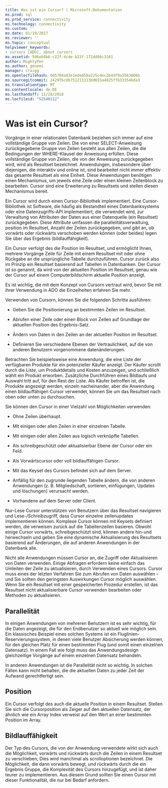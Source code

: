```yaml
---
title: Was ist ein Cursor? | Microsoft-Dokumentation
ms.prod: sql
ms.prod_service: connectivity
ms.technology: connectivity
ms.custom: ''
ms.date: 01/19/2017
ms.reviewer: ''
ms.topic: conceptual
helpviewer_keywords:
- cursors [ADO], about cursors
ms.assetid: 596eb4b6-c22f-4cde-b23f-172dd66c3161
author: MightyPen
ms.author: genemi
manager: craigg
ms.openlocfilehash: 0d5704a43e1ede850a225c4ec2b4df9a3563606b
ms.sourcegitcommit: 2429fbcdb751211313bd655a4825ffb33354bda3
ms.translationtype: MT
ms.contentlocale: de-DE
ms.lasthandoff: 11/28/2018
ms.locfileid: "52540112"
---
```

# <a name="what-is-a-cursor"></a>Was ist ein Cursor?
Vorgänge in einer relationalen Datenbank beziehen sich immer auf eine vollständige Gruppe von Zeilen. Die von einer SELECT-Anweisung zurückgegebene Gruppe von Zeilen besteht aus allen Zeilen, die die Bedingungen der WHERE-Klausel der Anweisung erfüllen. Diese vollständige Gruppe von Zeilen, die von der Anweisung zurückgegeben wird, wird als Resultset bezeichnet. Anwendungen, insbesondere über diejenigen, die interaktiv und online ist, sind bearbeitet nicht immer effektiv das gesamte Resultset als eine Einheit. Diese Anwendungen benötigen einen Mechanismus, um jeweils eine Zeile oder einen kleinen Zeilenblock zu bearbeiten. Cursor sind eine Erweiterung zu Resultsets und stellen diesen Mechanismus bereit.  
  
 Ein Cursor wird durch einen Cursor-Bibliothek implementiert. Eine Cursor-Bibliothek ist Software, die häufig als Bestandteil eines Datenbanksystems oder eine Datenzugriffs-API implementiert, die verwendet wird, zur Verwaltung von Attributen der Daten aus einer Datenquelle (ein Resultset) zurückgegeben. Diese Attribute umfassen die parallelitätsverwaltung, position im Resultset, Anzahl der Zeilen zurückgegeben, und gibt an, ob vorwärts oder rückwärts verschoben werden können (oder beides) legen Sie über das Ergebnis (bildlauffähigkeit).  
  
 Ein Cursor verfolgt des die Position im Resultset, und ermöglicht Ihnen, mehrere Vorgänge Zeile für Zeile mit einem Resultset mit oder ohne Rückgabe an die ursprüngliche Tabelle durchzuführen. Cursor zurück also im Prinzip ein Resultset basierend auf Tabellen in Datenbanken. Der Cursor ist so genannt, da wird von der aktuellen Position im Resultset, genau wie der Cursor auf einem Computerbildschirm aktuelle Position anzeigt.  
  
 Es ist wichtig, die mit dem Konzept von Cursorn vertraut wird, bevor Sie mit ihrer Verwendung in ADO die Einzelheiten erfahren Sie mehr.  
  
 Verwenden von Cursorn, können Sie die folgenden Schritte ausführen:  
  
-   Geben Sie die Positionierung an bestimmten Zeilen im Resultset.  
  
-   Abrufen einer Zeile oder einen Block von Zeilen auf Grundlage der aktuellen Position des Ergebnis-Satz.  
  
-   Ändern von Daten in den Zeilen an der aktuellen Position im Resultset.  
  
-   Definieren Sie verschiedene Ebenen der Vertraulichkeit, auf die von anderen Benutzern vorgenommene datenänderungen.  
  
 Betrachten Sie beispielsweise eine Anwendung, die eine Liste der verfügbaren Produkte für ein potenzieller Käufer anzeigt. Der Käufer scrollt durch die Liste, um Produktdetails und Kosten anzuzeigen, und schließlich wählt ein Produkt erworben. Zusätzliche Durchführen eines Bildlaufs und Auswahl tritt auf, für den Rest der Liste. Als Käufer betroffen ist, die Produkte angezeigt werden, einzeln nacheinander, aber die Anwendung einen bildlauffähigen Cursor verwendet, können Sie um das Resultset nach oben oder unten zu durchsuchen.  
  
 Sie können den Cursor in einer Vielzahl von Möglichkeiten verwenden:  
  
-   Ohne Zeilen überhaupt.  
  
-   Mit einigen oder allen Zeilen in einer einzelnen Tabelle.  
  
-   Mit einigen oder allen Zeilen aus logisch verknüpfte Tabellen.  
  
-   Als schreibgeschützt oder aktualisierbar Ebene der Cursor oder ein Feld.  
  
-   Als Vorwärtscursor oder voll bildlauffähigen Cursor.  
  
-   Mit das Keyset des Cursors befindet sich auf dem Server.  
  
-   Anfällig für den zugrunde liegenden Tabelle ändern, die von anderen Anwendungen (z. B. Mitgliedschaft, sortieren, einfügungen, Updates und löschungen) verursacht werden.  
  
-   Vorhandene auf dem Server oder Client.  
  
 Nur-Lese Cursor unterstützen von Benutzern über das Resultset navigieren und Lese-/Schreibzugriff, dass Cursor einzelne zeilenupdates implementieren können. Komplexe Cursor können mit Keysets definiert werden, die verweisen zurück auf die Tabellenzeilen basieren. Obwohl einige Cursor vorwärts, schreibgeschützt sind, können andere hin-und herwechseln und geben Sie eine dynamische Aktualisierung des Resultsets basierend auf Änderungen, die auf anderen Anwendungen in der Datenbank alle.  
  
 Nicht alle Anwendungen müssen Cursor an, die Zugriff oder Aktualisieren von Daten verwenden. Einige Abfragen erfordern keine einfach das Umleiten der Zeile zu aktualisieren, durch Verwenden eines Cursors. Cursor muss eines der letzten Verfahren Sie zum Abrufen von Daten auswählen – und Sie sollten den geringsten Auswirkungen Cursor möglich auswählen. Wenn Sie ein Resultset mit einer gespeicherten Prozedur erstellen, ist das Resultset nicht aktualisierbare Cursor verwenden bearbeiten oder Methoden zu aktualisieren.  
  
## <a name="concurrency"></a>Parallelität  
 In einigen Anwendungen von mehreren Benutzern ist es sehr wichtig, für die Daten angezeigt, die für den Endbenutzer so aktuell wie möglich sein. Ein klassisches Beispiel eines solchen Systems ist ein Fluglinien-Reservierungssystem, in denen viele Benutzer Absicherung werden können, für den gleichen Platz für einen bestimmten Flug (und somit einen einzelnen Datensatz). In einem Fall wie folgt muss das Anwendungsdesign gleichzeitige Vorgänge auf einem einzelnen Datensatz behandeln.  
  
 In anderen Anwendungen ist die Parallelität nicht so wichtig. In solchen Fällen kann nicht behalten, die die aktuellen Daten zu jeder Zeit der Aufwand gerechtfertigt sein.  
  
## <a name="position"></a>Position  
 Ein Cursor verfolgt des auch die aktuelle Position in einem Resultset. Stellen Sie sich die Cursorposition als Zeiger auf den aktuellen Datensatz, der ähnlich wie ein Array Index verweist auf den Wert an einer bestimmten Position im Array.  
  
## <a name="scrollability"></a>Bildlauffähigkeit  
 Der Typ des Cursors, die von der Anwendung verwendete wirkt sich auch die Möglichkeit, vorwärts und rückwärts durch die Zeilen in einem Resultset zu verschieben; Dies wird manchmal als scrolloptionen bezeichnet. Die Möglichkeit, die dann vorwärts bewegt, *und* rückwärts durch die ein Ergebnis Gruppe, die Komplexität des Cursors hinzugefügt, und ist daher teurer zu implementieren. Aus diesem Grund sollten Sie einen Cursor mit dieser Funktionalität, die nur bei Bedarf anfordern.
